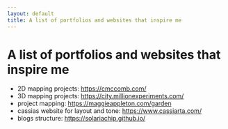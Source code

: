 ```yaml
---
layout: default
title: A list of portfolios and websites that inspire me
---
```

# A list of portfolios and websites that inspire me




- 2D mapping projects: https://cmccomb.com/
- 3D mapping projects: https://city.millionexperiments.com/
- project mapping: https://maggieappleton.com/garden
- cassias website for layout and tone: https://www.cassiarta.com/
- blogs structure: https://solariachip.github.io/
